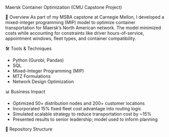 Maersk Container Optimization (CMU Capstone Project)

🚢 Overview
As part of my MSBA capstone at Carnegie Mellon, I developed a mixed-integer programming (MIP) model to optimize container transportation for Maersk’s North American network. The model minimized costs while accounting for constraints like driver hours-of-service, appointment windows, fleet types, and container compatibility.

🛠 Tools & Techniques
- Python (Gurobi, Pandas)
- SQL
- Mixed-Integer Programming (MIP)
- MTZ Formulations
- Network Design Optimization

📊 Business Impact
- Optimized 50+ distribution nodes and 200+ customer locations
- Incorporated 15% fixed fleet cost advantage into routing logic
- Simulated scalable strategy to reduce transportation cost by ~15%
- Presented results to senior leadership; model used to inform planning

📁 Repository Structure

